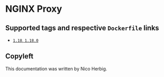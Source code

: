 # NGINX Proxy

## Supported tags and respective `Dockerfile` links

 * [`1.18`, `1.18.0`](https://github.com/nicoherbigio/docker-nginx-nginx-proxy/blob/master/1.18/debian/default/Dockerfile)

## Copyleft

This documentation was written by Nico Herbig.
